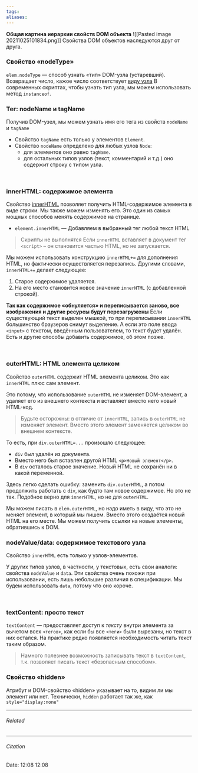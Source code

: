 ```yaml
---
tags: 
aliases: 
---
```

**Общая картина иерархии свойств DOM объекта**
![[Pasted image 20211025101834.png]]
Свойства DOM объектов наследуются друг от друга.
<br />

### Свойство «nodeType»

`elem.nodeType` —  способ узнать «тип» DOM-узла (устаревший). Возвращает число, кажое число соответствует [виду узла](https://dom.spec.whatwg.org/#node)
В современных скриптах, чтобы узнать тип узла, мы можем использовать метод `instanceof`.
<br />

### Тег: nodeName и tagName
Получив DOM-узел, мы можем узнать имя его тега из свойств `nodeName` и `tagName`
-   Свойство `tagName` есть только у элементов `Element`.
-   Свойство `nodeName` определено для любых узлов `Node`:
    -   для элементов оно равно `tagName`.
    -   для остальных типов узлов (текст, комментарий и т.д.) оно содержит строку с типом узла.

<br />

### innerHTML: содержимое элемента
Свойство [innerHTML](https://w3c.github.io/DOM-Parsing/#widl-Element-innerHTML) позволяет получить HTML-содержимое элемента в виде строки. Мы также можем изменять его. Это один из самых мощных способов менять содержимое на странице.

 - `element.innerHTML` —  Добавляем в выбранный тег любой текст HTML 

>Скрипты не выполнятся
>Если `innerHTML` вставляет в документ тег `<script>` – он становится частью HTML, но не запускается.

Мы можем использовать конструкцию `innerHTML+=` для дополнения HTML, но фактически осуществляется перезапись.
Другими словами, `innerHTML+=` делает следующее:

1.  Старое содержимое удаляется.
2.  На его место становится новое значение `innerHTML` (с добавленной строкой).

**Так как содержимое «обнуляется» и переписывается заново, все изображения и другие ресурсы будут перезагружены**
Если существующий текст выделен мышкой, то при переписывании `innerHTML` большинство браузеров снимут выделение. А если это поле ввода `<input>` с текстом, введённым пользователем, то текст будет удалён. Есть и другие способы добавить содержимое, об этом позже.

<br />

### outerHTML: HTML элемента целиком
Свойство `outerHTML` содержит HTML элемента целиком. Это как `innerHTML` плюс сам элемент.

Это потому, что использование `outerHTML` не изменяет DOM-элемент, а удаляет его из внешнего контекста и вставляет вместо него новый HTML-код.

>Будьте осторожны: в отличие от `innerHTML`, запись в `outerHTML` не изменяет элемент. Вместо этого элемент заменяется целиком во внешнем контексте.

То есть, при `div.outerHTML=...` произошло следующее:

-   `div` был удалён из документа.
-   Вместо него был вставлен другой HTML `<p>Новый элемент</p>`.
-   В `div` осталось старое значение. Новый HTML не сохранён ни в какой переменной.

Здесь легко сделать ошибку: заменить `div.outerHTML`, а потом продолжить работать с `div`, как будто там новое содержимое. Но это не так. Подобное верно для `innerHTML`, но не для `outerHTML`.

Мы можем писать в `elem.outerHTML`, но надо иметь в виду, что это не меняет элемент, в который мы пишем. Вместо этого создаётся новый HTML на его месте. Мы можем получить ссылки на новые элементы, обратившись к DOM.
<br />

### nodeValue/data: содержимое текстового узла
Свойство `innerHTML` есть только у узлов-элементов.

У других типов узлов, в частности, у текстовых, есть свои аналоги: свойства `nodeValue` и `data`. Эти свойства очень похожи при использовании, есть лишь небольшие различия в спецификации. Мы будем использовать `data`, потому что оно короче.

<br />

### textContent: просто текст

 `textContent`  — предоставляет доступ к _тексту_ внутри элемента за вычетом всех `<тегов>`, как если бы все `<теги>` были вырезаны, но текст в них остался. На практике редко появляется необходимость читать текст таким образом.

>Намного полезнее возможность записывать текст в `textContent`, т.к. позволяет писать текст «безопасным способом».

### Свойство «hidden»
Атрибут и DOM-свойство «hidden» указывает на то, видим ли мы элемент или нет. Технически, `hidden` работает так же, как `style="display:none"`

---
###### Related 
---
###### Citation
Date: 12:08 12:08
